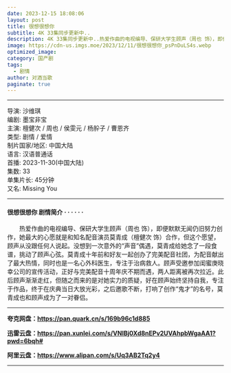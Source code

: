 ```yaml
---
date: 2023-12-15 18:08:06
layout: post
title: 很想很想你
subtitle: 4K 33集同步更新中..
description: 4K 33集同步更新中..热爱作曲的电视编导、保研大学生顾声（周也 饰），即便默默无闻仍旧努力创作，她最大的心愿就是和知名配音演员莫青成（檀健次 饰）合作，但这个愿望，顾声从没跟任何人说起...
image: https://cdn-us.imgs.moe/2023/12/11/很想很想你_psPnDuLS4s.webp
optimized_image: 
category: 国产剧
tags:
  - 剧情
author: 对酒当歌
paginate: true
---
```


---

导演: 沙维琪  
编剧: 墨宝非宝  
主演: 檀健次 / 周也 / 侯雯元 / 杨肸子 / 曹恩齐  
类型: 剧情 / 爱情  
制片国家/地区: 中国大陆  
语言: 汉语普通话  
首播: 2023-11-30(中国大陆)  
集数: 33  
单集片长: 45分钟  
又名: Missing You  

---

#### 很想很想你 剧情简介 · · · · · ·

　　热爱作曲的电视编导、保研大学生顾声（周也 饰），即便默默无闻仍旧努力创作，她最大的心愿就是和知名配音演员莫青成（檀健次 饰）合作，但这个愿望，顾声从没跟任何人说起。没想到一次意外的“声音”偶遇，莫青成给她念了一段食谱，挑动了顾声心弦。莫青成十年前和好友一起创办了完美配音社团，为配音献出了最大热情，同时也是一名心外科医生，专注于治病救人。顾声受邀参加闺蜜庚晓幸公司的宣传活动，正好与完美配音十周年庆不期而遇，两人距离被再次拉近。此后顾声渐渐走红，但随之而来的是对她实力的质疑，好在顾声始终坚持自我，专注于作品，终于在庆典当日大放光彩，之后邀歌不断，打响了创作“鬼才”的名号，莫青成也和顾声成为了一对眷侣。

---

**夸克网盘：<https://pan.quark.cn/s/169b96c1d885>**

**迅雷云盘：<https://pan.xunlei.com/s/VNlBj0Xd8nEPv2UVAhpbWgaAA1?pwd=6bqh#>**

**阿里云盘：<https://www.alipan.com/s/Uq3AB2Tq2y4>**

---
